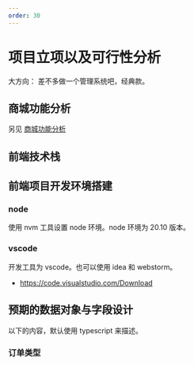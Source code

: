 ```yaml
---
order: 30
---
```


# 项目立项以及可行性分析

大方向： 差不多做一个管理系统吧，经典款。

## 商城功能分析

另见 [商城功能分析](./mall-function-analysis.md)

## 前端技术栈

## 前端项目开发环境搭建

### node

使用 nvm 工具设置 node 环境。node 环境为 20.10 版本。

### vscode

开发工具为 vscode。也可以使用 idea 和 webstorm。

- https://code.visualstudio.com/Download

## 预期的数据对象与字段设计

以下的内容，默认使用 typescript 来描述。

### 订单类型
